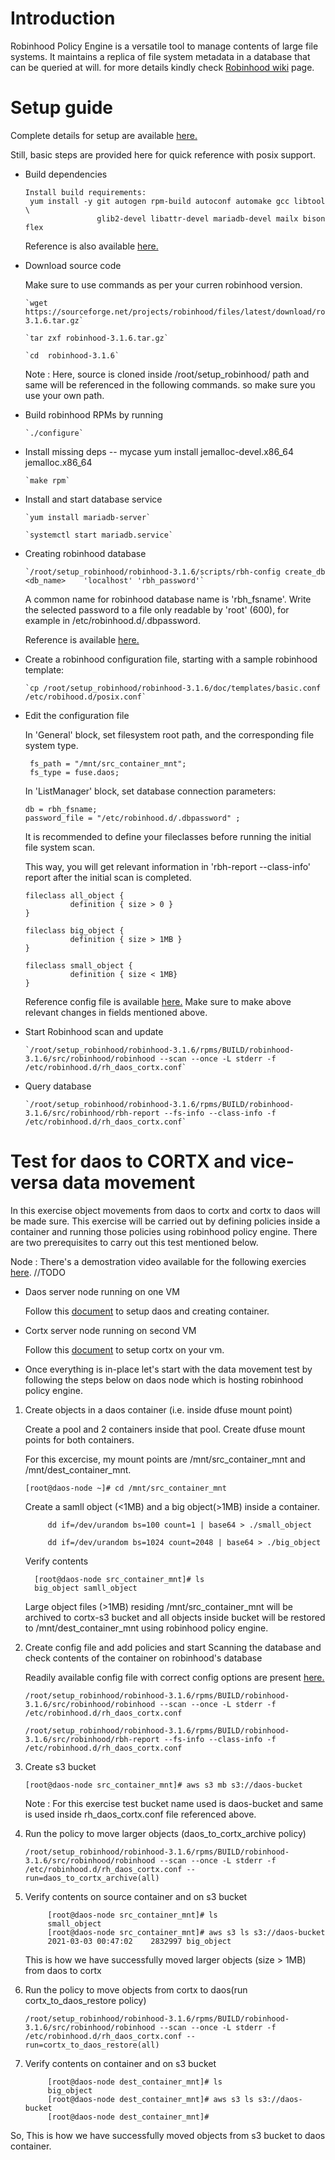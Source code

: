 # Introduction

  Robinhood Policy Engine is a versatile tool to manage contents of large file systems. It maintains a replica of file system metadata in a database that can be queried at will. for more details kindly check [Robinhood wiki](https://github.com/cea-hpc/robinhood/wiki) page.

# Setup guide

  Complete details for setup are available [here.](https://github.com/cea-hpc/robinhood/wiki/robinhood_v3_admin_doc#software-installation)

  Still, basic steps are provided here for quick reference with posix support.

* Build dependencies 

      Install build requirements:
       yum install -y git autogen rpm-build autoconf automake gcc libtool \
                      glib2-devel libattr-devel mariadb-devel mailx bison flex
                
  Reference is also available [here.]( https://github.com/cea-hpc/robinhood/wiki/robinhood_v3_admin_doc#build-and-installation-from-sources)
                
* Download source code

  Make sure to use commands as per your curren robinhood version.

      `wget https://sourceforge.net/projects/robinhood/files/latest/download/robinhood/3.1.6/robinhood-3.1.6.tar.gz`

      `tar zxf robinhood-3.1.6.tar.gz`
 
      `cd  robinhood-3.1.6`

  Note : Here, source is cloned inside /root/setup_robinhood/ path and same will be referenced in the following commands. so make sure you use your own path.

* Build robinhood RPMs by running
 
      `./configure`
  
* Install missing deps -- mycase yum install jemalloc-devel.x86_64 jemalloc.x86_64
  
      `make rpm`

* Install and start database service

      `yum install mariadb-server`

      `systemctl start mariadb.service`

* Creating robinhood database 

      `/root/setup_robinhood/robinhood-3.1.6/scripts/rbh-config create_db <db_name>    'localhost' 'rbh_password'`

  A common name for robinhood database name is 'rbh_fsname'. Write the selected password to a file only readable by 'root' (600), for example in /etc/robinhood.d/.dbpassword.

  Reference is available [here.](https://github.com/cea-hpc/robinhood/wiki/v3_posix_tuto#configuration)

* Create a robinhood configuration file, starting with a sample robinhood template:

      `cp /root/setup_robinhood/robinhood-3.1.6/doc/templates/basic.conf /etc/robihood.d/posix.conf`

* Edit the configuration file

  In 'General' block, set filesystem root path, and the corresponding file system type.
       
       fs_path = "/mnt/src_container_mnt";
       fs_type = fuse.daos;
 
  In 'ListManager' block, set database connection parameters:

      db = rbh_fsname;
      password_file = "/etc/robinhood.d/.dbpassword" ;

  It is recommended to define your fileclasses before running the initial file system scan.

  This way, you will get relevant information in 'rbh-report --class-info' report after the initial scan is completed.

      fileclass all_object {
                definition { size > 0 }
      }

      fileclass big_object {
                definition { size > 1MB }
      }

      fileclass small_object {
                definition { size < 1MB}
      }


  Reference config file is available [here.](https://github.com/Seagate/cortx-experiments/blob/rajkumarpatel2602-robinhood-pengine/daos-cortx/src/samples/rh_daos_cortx.conf)
  Make sure to make above relevant changes in fields mentioned above.

* Start Robinhood scan and update

      `/root/setup_robinhood/robinhood-3.1.6/rpms/BUILD/robinhood-3.1.6/src/robinhood/robinhood --scan --once -L stderr -f /etc/robinhood.d/rh_daos_cortx.conf`

* Query database
 
      `/root/setup_robinhood/robinhood-3.1.6/rpms/BUILD/robinhood-3.1.6/src/robinhood/rbh-report --fs-info --class-info -f /etc/robinhood.d/rh_daos_cortx.conf`
 
# Test for daos to CORTX and vice-versa data movement

In this exercise object movements from daos to cortx and cortx to daos will be made sure. This exercise will be carried out by defining policies inside a container and running those policies using robinhood policy engine. There are two prerequisites to carry out this test mentioned below.

Node : There's a demostration video available for the following exercies [here](). //TODO

* Daos server node running on one VM

  Follow this [document](https://github.com/Seagate/cortx-experiments/blob/main/daos-cortx/docs/setup_daos.md) to setup daos and creating container.
  
* Cortx server node running on second VM

  Follow this [document](https://github.com/Seagate/cortx/blob/main/QUICK_START.md) to setup cortx on your vm.
  
* Once everything is in-place let's start with the data movement test by following the steps below on daos node which is hosting robinhood policy engine.
 
1. Create objects in a daos container (i.e. inside dfuse mount point)

   Create a pool and 2 containers inside that pool. Create dfuse mount points for both containers.
   
   For this excercise, my mount points are /mnt/src_container_mnt and /mnt/dest_container_mnt.

      `[root@daos-node ~]# cd /mnt/src_container_mnt`
   
   Create a samll object (<1MB) and a big object(>1MB) inside a container.
   
            dd if=/dev/urandom bs=100 count=1 | base64 > ./small_object
   
            dd if=/dev/urandom bs=1024 count=2048 | base64 > ./big_object
            
   Verify contents
   
         [root@daos-node src_container_mnt]# ls
         big_object samll_object

   Large object files (>1MB) residing /mnt/src_container_mnt will be archived to cortx-s3 bucket and all objects inside bucket will be restored to /mnt/dest_container_mnt using robinhood policy engine.

2. Create config file and add policies and start Scanning the database and check contents of the container on robinhood's database

   Readily available config file with correct config options are present [here.](https://github.com/Seagate/cortx-experiments/blob/rajkumarpatel2602-robinhood-pengine/daos-cortx/src/samples/rh_daos_cortx.conf)

      `/root/setup_robinhood/robinhood-3.1.6/rpms/BUILD/robinhood-3.1.6/src/robinhood/robinhood --scan --once -L stderr -f /etc/robinhood.d/rh_daos_cortx.conf`

      `/root/setup_robinhood/robinhood-3.1.6/rpms/BUILD/robinhood-3.1.6/src/robinhood/rbh-report --fs-info --class-info -f /etc/robinhood.d/rh_daos_cortx.conf`
 
3. Create s3 bucket 
 
      `[root@daos-node src_container_mnt]# aws s3 mb s3://daos-bucket`

   Note : For this exercise test bucket name used is daos-bucket and same is used inside rh_daos_cortx.conf file referenced above.

4. Run the policy to move larger objects (daos_to_cortx_archive policy)

      `/root/setup_robinhood/robinhood-3.1.6/rpms/BUILD/robinhood-3.1.6/src/robinhood/robinhood --scan --once -L stderr -f /etc/robinhood.d/rh_daos_cortx.conf --run=daos_to_cortx_archive(all)`

5. Verify contents on source container and on s3 bucket

            [root@daos-node src_container_mnt]# ls
            small_object
            [root@daos-node src_container_mnt]# aws s3 ls s3://daos-bucket
            2021-03-03 00:47:02    2832997 big_object

   This is how we have successfully moved larger objects (size > 1MB) from daos to cortx

6. Run the policy to move objects from cortx to daos(run cortx_to_daos_restore policy)

      `/root/setup_robinhood/robinhood-3.1.6/rpms/BUILD/robinhood-3.1.6/src/robinhood/robinhood --scan --once -L stderr -f /etc/robinhood.d/rh_daos_cortx.conf --run=cortx_to_daos_restore(all)`

7. Verify contents on container and on s3 bucket

            [root@daos-node dest_container_mnt]# ls
            big_object
            [root@daos-node dest_container_mnt]# aws s3 ls s3://daos-bucket
            [root@daos-node dest_container_mnt]# 

So, This is how we have successfully moved objects from s3 bucket to daos container.
